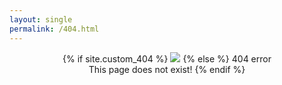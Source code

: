 ```yaml
---
layout: single
permalink: /404.html
---
```

<div style="text-align: center;">
	{% if site.custom_404 %}
			<img src="{{ site.url }}{{ site.baseurl }}{{ site.custom_404 }}">
	{% else %}
	    404 error<br>
	    This page does not exist!
	{% endif %}
</div>